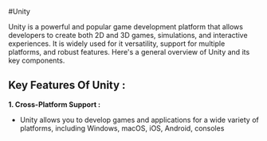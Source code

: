 #Unity 

Unity is a powerful and popular game development platform that allows developers to create both 2D and 3D games, simulations, and interactive experiences. It is widely used for it versatility, support for multiple platforms, and robust features. Here's  a general overview of Unity and its key components. 

## Key Features Of Unity :

<b> 1. Cross-Platform Support : </b> 
- Unity allows you to develop games and applications for a wide variety of platforms, including Windows, macOS, iOS, Android, consoles 